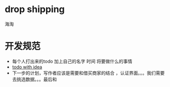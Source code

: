 # drop shipping
海淘

# 开发规范  
- 每个人打出来的todo 加上自己的名字 时间  将要做什么的事情
- [todo with idea](https://blog.csdn.net/qq_38878455/article/details/82933174)
- 下一步的计划，写作者应该是需要和借买商家的结合 ，认证界面。。。我们需要去挑选数据。。。最后和